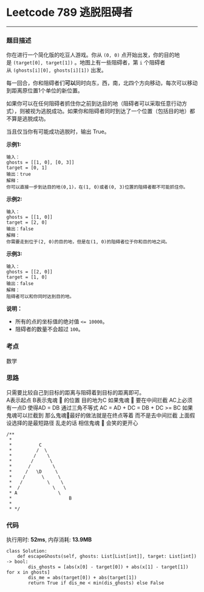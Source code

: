 # Leetcode 789 逃脱阻碍者
***
### 题目描述

你在进行一个简化版的吃豆人游戏。你从 `(0, 0)` 点开始出发，你的目的地是 `(target[0], target[1])` 。地图上有一些阻碍者，第 `i` 个阻碍者从 `(ghosts[i][0], ghosts[i][1])` 出发。

每一回合，你和阻碍者们**可以**同时向东，西，南，北四个方向移动，每次可以移动到距离原位置1个单位的新位置。

如果你可以在任何阻碍者抓住你之前到达目的地（阻碍者可以采取任意行动方式），则被视为逃脱成功。如果你和阻碍者同时到达了一个位置（包括目的地）都不算是逃脱成功。

当且仅当你有可能成功逃脱时，输出 True。


**示例1:**

	输入： 
	ghosts = [[1, 0], [0, 3]]
	target = [0, 1]
	输出：true
	解释：
	你可以直接一步到达目的地(0,1)，在(1, 0)或者(0, 3)位置的阻碍者都不可能抓住你。 

    
**示例2:**

	输入： 
	ghosts = [[1, 0]]
	target = [2, 0]
	输出：false
	解释：
	你需要走到位于(2, 0)的目的地，但是在(1, 0)的阻碍者位于你和目的地之间。 
	

**示例3:**

	输入： 
	ghosts = [[2, 0]]
	target = [1, 0]
	输出：false
	解释：
	阻碍者可以和你同时达到目的地。 


**说明：**

* 所有的点的坐标值的绝对值 `<= 10000`。
* 阻碍者的数量不会超过 `100`。

### 考点

数学

### 思路

只需要比较自己到目标的距离与阻碍着到目标的距离即可。  
A表示起点 B表示鬼魂 👻 的位置 目的地为C 如果鬼魂 👻 要在中间拦截 AC上必须有一点D 使得AD = DB 通过三角不等式 AC = AD + DC = DB + DC >= BC 如果鬼魂可以拦截到 那么鬼魂👻最好的做法就是在终点等着 而不是去中间拦截 上面假设选择的是最短路径 乱走的话 相信鬼魂 👻 会笑的更开心

	
	/**
	 *
	 *          C
	 *         /  \
	 *        /    \
	 *       /      \
	 *      /        \
	 *     /   \D     \
	 *    /      \     \
	 *   /         \    \
	 *  /            \   \
	 * A               \
	 *                     B
	 *
	 * */


### 代码
执行用时: **52ms**, 内存消耗: **13.9MB**

```
class Solution:
    def escapeGhosts(self, ghosts: List[List[int]], target: List[int]) -> bool:
        dis_ghosts = [abs(x[0] - target[0]) + abs(x[1] - target[1]) for x in ghosts]
        dis_me = abs(target[0]) + abs(target[1])
        return True if dis_me < min(dis_ghosts) else False
```

